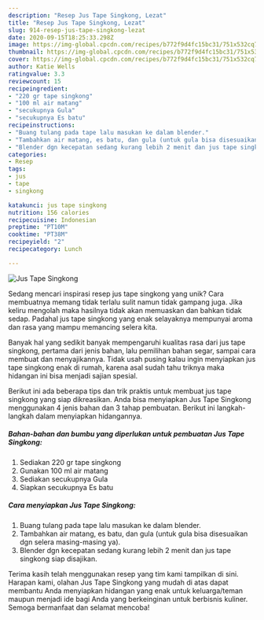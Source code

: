 ```yaml
---
description: "Resep Jus Tape Singkong, Lezat"
title: "Resep Jus Tape Singkong, Lezat"
slug: 914-resep-jus-tape-singkong-lezat
date: 2020-09-15T18:25:33.298Z
image: https://img-global.cpcdn.com/recipes/b772f9d4fc15bc31/751x532cq70/jus-tape-singkong-foto-resep-utama.jpg
thumbnail: https://img-global.cpcdn.com/recipes/b772f9d4fc15bc31/751x532cq70/jus-tape-singkong-foto-resep-utama.jpg
cover: https://img-global.cpcdn.com/recipes/b772f9d4fc15bc31/751x532cq70/jus-tape-singkong-foto-resep-utama.jpg
author: Katie Wells
ratingvalue: 3.3
reviewcount: 15
recipeingredient:
- "220 gr tape singkong"
- "100 ml air matang"
- "secukupnya Gula"
- "secukupnya Es batu"
recipeinstructions:
- "Buang tulang pada tape lalu masukan ke dalam blender."
- "Tambahkan air matang, es batu, dan gula (untuk gula bisa disesuaikan dgn selera masing-masing ya)."
- "Blender dgn kecepatan sedang kurang lebih 2 menit dan jus tape singkong siap disajikan."
categories:
- Resep
tags:
- jus
- tape
- singkong

katakunci: jus tape singkong 
nutrition: 156 calories
recipecuisine: Indonesian
preptime: "PT10M"
cooktime: "PT38M"
recipeyield: "2"
recipecategory: Lunch

---
```



![Jus Tape Singkong](https://img-global.cpcdn.com/recipes/b772f9d4fc15bc31/751x532cq70/jus-tape-singkong-foto-resep-utama.jpg)

Sedang mencari inspirasi resep jus tape singkong yang unik? Cara membuatnya memang tidak terlalu sulit namun tidak gampang juga. Jika keliru mengolah maka hasilnya tidak akan memuaskan dan bahkan tidak sedap. Padahal jus tape singkong yang enak selayaknya mempunyai aroma dan rasa yang mampu memancing selera kita.

Banyak hal yang sedikit banyak mempengaruhi kualitas rasa dari jus tape singkong, pertama dari jenis bahan, lalu pemilihan bahan segar, sampai cara membuat dan menyajikannya. Tidak usah pusing kalau ingin menyiapkan jus tape singkong enak di rumah, karena asal sudah tahu triknya maka hidangan ini bisa menjadi sajian spesial.




Berikut ini ada beberapa tips dan trik praktis untuk membuat jus tape singkong yang siap dikreasikan. Anda bisa menyiapkan Jus Tape Singkong menggunakan 4 jenis bahan dan 3 tahap pembuatan. Berikut ini langkah-langkah dalam menyiapkan hidangannya.

<!--inarticleads1-->

##### Bahan-bahan dan bumbu yang diperlukan untuk pembuatan Jus Tape Singkong:

1. Sediakan 220 gr tape singkong
1. Gunakan 100 ml air matang
1. Sediakan secukupnya Gula
1. Siapkan secukupnya Es batu




<!--inarticleads2-->

##### Cara menyiapkan Jus Tape Singkong:

1. Buang tulang pada tape lalu masukan ke dalam blender.
1. Tambahkan air matang, es batu, dan gula (untuk gula bisa disesuaikan dgn selera masing-masing ya).
1. Blender dgn kecepatan sedang kurang lebih 2 menit dan jus tape singkong siap disajikan.




Terima kasih telah menggunakan resep yang tim kami tampilkan di sini. Harapan kami, olahan Jus Tape Singkong yang mudah di atas dapat membantu Anda menyiapkan hidangan yang enak untuk keluarga/teman maupun menjadi ide bagi Anda yang berkeinginan untuk berbisnis kuliner. Semoga bermanfaat dan selamat mencoba!
